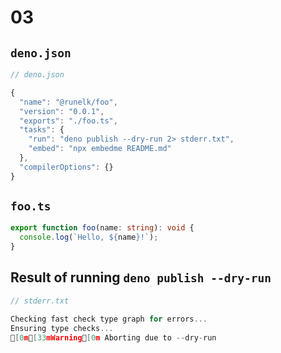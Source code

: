 # 03

## `deno.json`

```js
// deno.json

{
  "name": "@runelk/foo",
  "version": "0.0.1",
  "exports": "./foo.ts",
  "tasks": {
    "run": "deno publish --dry-run 2> stderr.txt",
    "embed": "npx embedme README.md"
  },
  "compilerOptions": {}
}
```

## `foo.ts`

```ts
export function foo(name: string): void {
  console.log(`Hello, ${name}!`);
}
```

## Result of running `deno publish --dry-run`

```c
// stderr.txt

Checking fast check type graph for errors...
Ensuring type checks...
[0m[33mWarning[0m Aborting due to --dry-run

```

